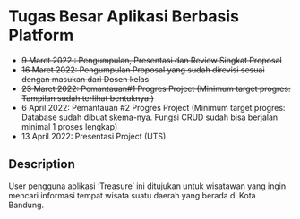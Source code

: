 # Tugas Besar Aplikasi Berbasis Platform

- ~~9 Maret 2022 : Pengumpulan, Presentasi dan Review Singkat Proposal~~
- ~~16 Maret 2022: Pengumpulan Proposal yang sudah direvisi sesuai dengan masukan dari Dosen kelas~~
- ~~23 Maret 2022: Pemantauan#1 Progres Project (Minimum target progres: Tampilan sudah terlihat bentuknya.)~~
- 6 April 2022: Pemantauan #2 Progres Project (Minimum target progres: Database sudah dibuat skema-nya. Fungsi CRUD sudah bisa berjalan minimal 1 proses lengkap)
- 13 April 2022: Presentasi Project (UTS)



## Description

User pengguna aplikasi ‘Treasure’ ini ditujukan untuk wisatawan yang ingin mencari informasi tempat wisata suatu daerah yang berada di Kota Bandung.
